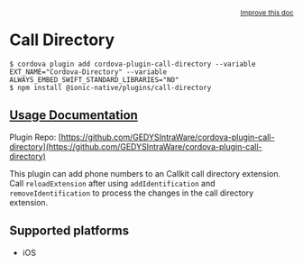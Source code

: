 <a style="float:right;font-size:12px;" href="http://github.com/danielsogl/awesome-cordova-plugins/edit/master/src/@awesome-cordova-plugins/plugins/call-directory/index.ts#L11">
  Improve this doc
</a>

# Call Directory

```
$ cordova plugin add cordova-plugin-call-directory --variable EXT_NAME="Cordova-Directory" --variable ALWAYS_EMBED_SWIFT_STANDARD_LIBRARIES="NO"
$ npm install @ionic-native/plugins/call-directory
```

## [Usage Documentation](https://ionicframework.com/docs/native/call-directory/)

Plugin Repo: [https://github.com/GEDYSIntraWare/cordova-plugin-call-directory](https://github.com/GEDYSIntraWare/cordova-plugin-call-directory)

This plugin can add phone numbers to an Callkit call directory extension. Call `reloadExtension` after using `addIdentification` and `removeIdentification`
to process the changes in the call directory extension.

## Supported platforms

- iOS
